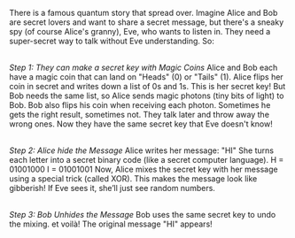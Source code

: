 There is a famous quantum story that spread over. Imagine Alice and Bob are secret lovers and want to share a secret message, but there's a sneaky spy (of course Alice's granny), Eve, who wants to listen in. They need a super-secret way to talk without Eve understanding. So:

<br> *Step 1: They can make a secret key with Magic Coins*
Alice and Bob each have a magic coin that can land on "Heads" (0) or "Tails" (1).
Alice flips her coin in secret and writes down a list of 0s and 1s. This is her secret key!
But Bob needs the same list, so Alice sends magic photons (tiny bits of light) to Bob.
Bob also flips his coin when receiving each photon. Sometimes he gets the right result, sometimes not.
They talk later and throw away the wrong ones. Now they have the same secret key that Eve doesn't know!

<br> *Step 2: Alice hide the Message*
Alice writes her message: "HI"
She turns each letter into a secret binary code (like a secret computer language).
H = 01001000
I = 01001001
Now, Alice mixes the secret key with her message using a special trick (called XOR).
This makes the message look like gibberish! If Eve sees it, she’ll just see random numbers.

<br> *Step 3: Bob Unhides the Message*
Bob uses the same secret key to undo the mixing.
et voilà! The original message "HI" appears!
